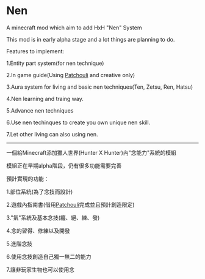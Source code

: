 # Nen
A minecraft mod which aim to add HxH "Nen" System

This mod is in early alpha stage and a lot things are planning to do.

Features to implement:

1.Entity part system(for nen technique)

2.In game guide(Using [Patchouli](https://www.curseforge.com/minecraft/mc-mods/patchouli) and creative only)

3.Aura system for living and basic nen techniques(Ten, Zetsu, Ren, Hatsu)

4.Nen learning and traing way.

5.Advance nen techniques

6.Use nen techinques to create you own unique nen skill.

7.Let other living can also using nen.

--------------------------------------------------------------------------------------------------

一個給Minecraft添加獵人世界(Hunter X Hunter)內"念能力"系統的模組

模組正在早期alpha階段，仍有很多功能需要完善

預計實現的功能：

1.部位系統(為了念技而設計)

2.遊戲內指南書(借用[Patchouli](https://www.curseforge.com/minecraft/mc-mods/patchouli)完成並且預計創造限定)

3."氣"系統及基本念技(纏、絕、練、發)

4.念的習得、修練以及開發

5.進階念技

6.使用念技創造自己獨一無二的能力

7.讓非玩家生物也可以使用念
